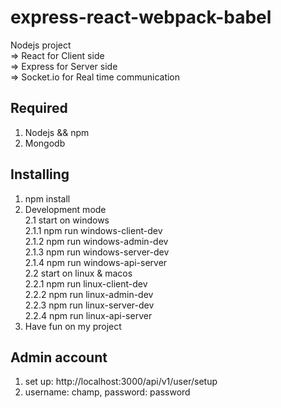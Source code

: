 # express-react-webpack-babel
Nodejs project  
=> React for Client side  
=> Express for Server side  
=> Socket.io for Real time communication  

## Required
1. Nodejs && npm  
2. Mongodb  

## Installing
1. npm install  
2. Development mode  
  2.1 start on windows  
    2.1.1 npm run windows-client-dev  
    2.1.2 npm run windows-admin-dev  
    2.1.3 npm run windows-server-dev  
    2.1.4 npm run windows-api-server  
  2.2 start on linux & macos  
    2.2.1 npm run linux-client-dev  
    2.2.2 npm run linux-admin-dev  
    2.2.3 npm run linux-server-dev  
    2.2.4 npm run linux-api-server  
3. Have fun on my project  

## Admin account
1. set up: http://localhost:3000/api/v1/user/setup
2. username: champ, password: password
